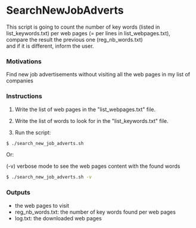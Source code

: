 # SearchNewJobAdverts
This script is going to count the number of key words (listed in list_keywords.txt)
per web pages (= per lines in list_webpages.txt),<br>
compare the result the previous one (reg_nb_words.txt)<br>
and if it is different, inform the user.<br>

### Motivations
Find new job advertisements without visiting all the web pages in my list of companies

### Instructions
1) Write the list of web pages in the "list_webpages.txt" file.

2) Write the list of words to look for in the "list_keywords.txt" file.

3) Run the script:
```sh
$ ./search_new_job_adverts.sh
```

Or:

(-v) verbose mode to see the web pages content with the found words
```sh
$ ./search_new_job_adverts.sh -v
```
### Outputs
- the web pages to visit
- reg_nb_words.txt: the number of key words found per web pages
- log.txt: the downloaded web pages
